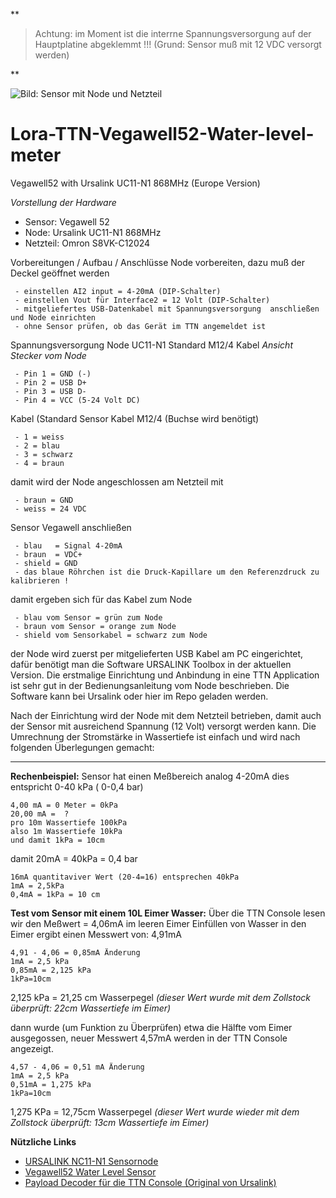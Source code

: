 
**

> Achtung: im Moment ist die interrne Spannungsversorgung auf der
> Hauptplatine abgeklemmt !!! (Grund: Sensor muß mit 12 VDC versorgt
> werden)

**

![Bild: Sensor mit Node und Netzteil](https://github.com/jensileinchen/Lora-TTN-Vegawell52-Water-level-meter/blob/master/PICTURE.jpg)

# Lora-TTN-Vegawell52-Water-level-meter
Vegawell52 with Ursalink UC11-N1 868MHz (Europe Version)

*Vorstellung der Hardware*

 - Sensor: Vegawell 52 
 - Node: Ursalink UC11-N1 868MHz 
 - Netzteil: Omron S8VK-C12024

Vorbereitungen / Aufbau / Anschlüsse
Node vorbereiten, dazu muß der Deckel geöffnet werden

 

     - einstellen AI2 input = 4-20mA (DIP-Schalter)
     - einstellen Vout für Interface2 = 12 Volt (DIP-Schalter)
     - mitgeliefertes USB-Datenkabel mit Spannungsversorgung  anschließen und Node einrichten
     - ohne Sensor prüfen, ob das Gerät im TTN angemeldet ist

Spannungsversorgung Node UC11-N1   Standard M12/4 Kabel
*Ansicht Stecker vom Node*

     - Pin 1 = GND (-) 
     - Pin 2 = USB D+ 
     - Pin 3 = USB D- 
     - Pin 4 = VCC (5-24 Volt DC)

Kabel (Standard Sensor Kabel M12/4 (Buchse wird benötigt)

     - 1 = weiss 
     - 2 = blau 
     - 3 = schwarz 
     - 4 = braun

damit wird der Node angeschlossen am Netzteil mit

     - braun = GND 
     - weiss = 24 VDC

Sensor Vegawell anschließen

     - blau   = Signal 4-20mA 
     - braun  = VDC+ 
     - shield = GND
     - das blaue Röhrchen ist die Druck-Kapillare um den Referenzdruck zu kalibrieren !

damit ergeben sich für das Kabel zum Node

     - blau vom Sensor = grün zum Node 
     - braun vom Sensor = orange zum Node 
     - shield vom Sensorkabel = schwarz zum Node

der Node wird zuerst per mitgelieferten USB Kabel am PC eingerichtet, dafür benötigt man die Software URSALINK Toolbox in der aktuellen Version. Die erstmalige Einrichtung und Anbindung in eine TTN Application ist sehr gut in der Bedienungsanleitung vom Node beschrieben. Die Software kann bei Ursalink oder hier im Repo geladen werden.

Nach der Einrichtung wird der Node mit dem Netzteil betrieben, damit auch der Sensor mit ausreichend Spannung (12 Volt) versorgt werden kann. Die Umrechnung der Stromstärke in Wassertiefe ist einfach und wird nach folgenden Überlegungen gemacht:

--------------

**Rechenbeispiel:**
Sensor hat einen Meßbereich analog 4-20mA
dies entspricht 0-40 kPa ( 0-0,4 bar)

    4,00 mA = 0 Meter = 0kPa
    20,00 mA =  ?    
    pro 10m Wassertiefe 100kPa
    also 1m Wassertiefe 10kPa
    und damit 1kPa = 10cm

damit 20mA = 40kPa = 0,4 bar 

    16mA quantitaviver Wert (20-4=16) entsprechen 40kPa
    1mA = 2,5kPa
    0,4mA = 1kPa = 10 cm

**Test vom Sensor mit einem 10L Eimer Wasser:**
Über die TTN Console lesen wir den Meßwert = 4,06mA  im leeren Eimer
Einfüllen von Wasser in den Eimer ergibt einen Messwert von: 4,91mA

    4,91 - 4,06 = 0,85mA Änderung
    1mA = 2,5 kPa
    0,85mA = 2,125 kPa
    1kPa=10cm

2,125 kPa = 21,25 cm Wasserpegel
*(dieser Wert wurde mit dem Zollstock überprüft: 22cm Wassertiefe im Eimer)*

dann wurde (um Funktion zu Überprüfen) etwa die Hälfte vom Eimer ausgegossen,
neuer Messwert 4,57mA werden in der TTN Console angezeigt.

    4,57 - 4,06 = 0,51 mA Änderung
    1mA = 2,5 kPa
    0,51mA = 1,275 kPa
    1kPa=10cm

1,275 KPa = 12,75cm Wasserpegel
*(dieser Wert wurde wieder mit dem Zollstock überprüft: 13cm Wassertiefe im Eimer)*


**Nützliche Links**

 - [URSALINK NC11-N1       Sensornode](https://www.ursalink.com/en/n1-lorawan-sensor-node/)   
- [Vegawell52 Water Level       Sensor](https://www.vega.com/de-de/produkte/ger%C3%A4tesuche?serialnumber=37987318) 
- [Payload Decoder für die TTN Console (Original von    Ursalink)](https://github.com/Ursalink-CN/ursalink-decoder)

